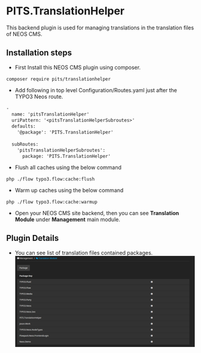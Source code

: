 # PITS.TranslationHelper
This backend plugin is used for managing translations in the translation files of NEOS CMS.
## Installation steps

-   First Install this NEOS CMS plugin using composer.
```
composer require pits/translationhelper
```
-   Add following in top level Configuration/Routes.yaml just after the TYPO3 Neos route.
```
-
  name: 'pitsTranslationHelper'
  uriPattern: '<pitsTranslationHelperSubroutes>'
  defaults:
    '@package': 'PITS.TranslationHelper'

  subRoutes:
    'pitsTranslationHelperSubroutes':
      package: 'PITS.TranslationHelper'
```
-   Flush all caches using the below command
```
php ./flow typo3.flow:cache:flush
```
-   Warm up caches using the below command
```
php ./flow typo3.flow:cache:warmup
```
-   Open your NEOS CMS site backend, then you can see **Translation Module** under **Management** main module.

## Plugin Details
-   You can see list of translation files contained packages.
![Image](translationHelperScreenshoot/packageList.png)
